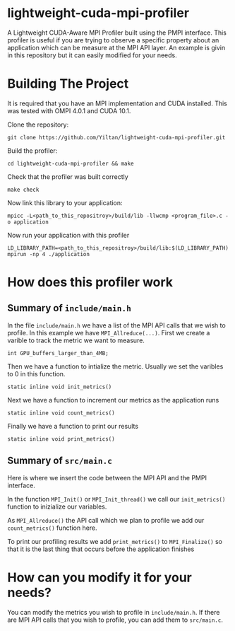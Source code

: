 # lightweight-cuda-mpi-profiler

A Lightweight CUDA-Aware MPI Profiler built using the PMPI interface. 
This profiler is useful if you are trying to observe a specific property about an application which can be measure at the MPI API layer.
An example is givin in this repository but it can easily modified for your needs.

# Building The Project
It is required that you have an MPI implementation and CUDA installed. This was tested with OMPI 4.0.1 and CUDA 10.1.

Clone the repository:

```git clone https://github.com/Yiltan/lightweight-cuda-mpi-profiler.git```

Build the profiler:

``` cd lightweight-cuda-mpi-profiler && make ```

Check that the profiler was built correctly

```make check```

Now link this library to your application:

```mpicc -L<path_to_this_repositroy>/build/lib -llwcmp <program_file>.c -o application```

Now run your application with this profiler

```LD_LIBRARY_PATH=<path_to_this_repositroy>/build/lib:$(LD_LIBRARY_PATH) mpirun -np 4 ./application```

# How does this profiler work
## Summary of `include/main.h` 

In the file `include/main.h` we have a list of the MPI API calls that we wish to profile. In this example we have `MPI_Allreduce(...)`.
First we create a varible to track the metric we want to measure.

```int GPU_buffers_larger_than_4MB;```

Then we have a function to intialize the metric. Usually we set the varibles to 0 in this function.

```static inline void init_metrics()```

Next we have a function to increment our metrics as the application runs

```static inline void count_metrics()```

Finally we have a function to print our results

```static inline void print_metrics()``` 

## Summary of `src/main.c` 
Here is where we insert the code between the MPI API and the PMPI interface.

In the function `MPI_Init()` or `MPI_Init_thread()` we call our `init_metrics()` function to inizialize our variables.

As `MPI_Allreduce()` the API call which we plan to profile we add our `count_metrics()` function here.

To print our profiling results we add `print_metrics()` to `MPI_Finalize()` so that it is the last thing that occurs before the application finishes

# How can you modify it for your needs?
You can modify the metrics you wish to profile in `include/main.h`. If there are MPI API calls that you wish to profile, you can add them to `src/main.c`.

